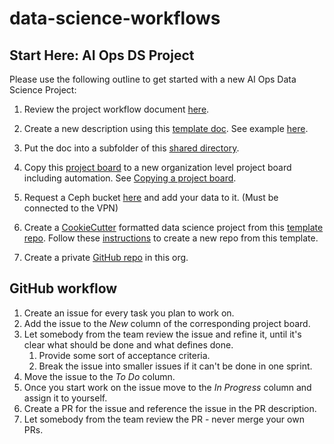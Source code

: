 # data-science-workflows

## Start Here: AI Ops DS Project


Please use the following outline to get started with a new AI Ops Data Science Project:


1. Review the project workflow document [here](https://docs.google.com/document/d/1LqVXQbd81IdPfoXw2B0iCcnb-ygCVvdy_8vejY08zZ4/edit).

2. Create a new description using this [template doc](https://docs.google.com/document/d/1CIFlKiVbNX3CKC-tD7kVDkP1S8eDfDEibdLM6jgIj2g/edit). See example [here](https://docs.google.com/document/d/1prfyxHAQq60IU_K_f-eTNVCB6FKV2q00YAbmY-jI_HE/edit).

3. Put the doc into a subfolder of this [shared directory](https://drive.google.com/drive/folders/17nhASQZUbGISFQswUb-ft3V1dxbD7dtX). 

4. Copy this [project board](https://github.com/orgs/aicoe-aiops/projects/2) to a new organization level project board including automation. See [Copying a project board](https://help.github.com/en/github/managing-your-work-on-github/copying-a-project-board).

5. Request a Ceph bucket [here](https://help.datahub.redhat.com/docs/onboarding-to-ceph-s3) and add your data to it. (Must be connected to the VPN)

6. Create a [CookieCutter](https://drivendata.github.io/cookiecutter-data-science/#cookiecutter-data-science) formatted data science project from this [template repo](https://github.com/aicoe-aiops/project-template). Follow these [instructions](https://help.github.com/en/github/creating-cloning-and-archiving-repositories/creating-a-repository-from-a-template) to create a new repo from this template.

7. Create a private [GitHub repo](https://github.com/orgs/aicoe-aiops) in this org.

## GitHub workflow

1. Create an issue for every task you plan to work on.
1. Add the issue to the *New* column of the corresponding project board.
1. Let somebody from the team review the issue and refine it, until it's clear what should be done and what defines done.
   1. Provide some sort of acceptance criteria.
   1. Break the issue into smaller issues if it can't be done in one sprint.
1. Move the issue to the *To Do* column.
1. Once you start work on the issue move to the *In Progress* column and assign it to yourself.
1. Create a PR for the issue and reference the issue in the PR description.
1. Let somebody from the team review the PR - never merge your own PRs.
 
